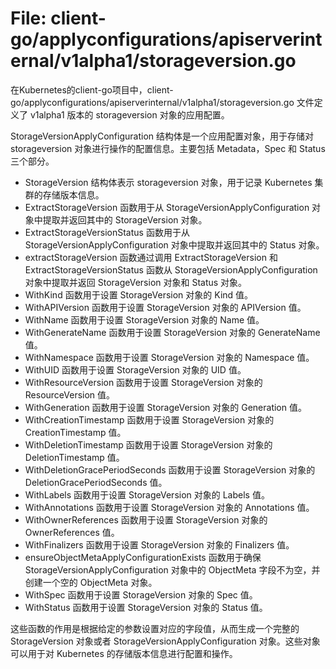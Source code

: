 # File: client-go/applyconfigurations/apiserverinternal/v1alpha1/storageversion.go

在Kubernetes的client-go项目中，client-go/applyconfigurations/apiserverinternal/v1alpha1/storageversion.go 文件定义了 v1alpha1 版本的 storageversion 对象的应用配置。

StorageVersionApplyConfiguration 结构体是一个应用配置对象，用于存储对 storageversion 对象进行操作的配置信息。主要包括 Metadata，Spec 和 Status 三个部分。

- StorageVersion 结构体表示 storageversion 对象，用于记录 Kubernetes 集群的存储版本信息。
- ExtractStorageVersion 函数用于从 StorageVersionApplyConfiguration 对象中提取并返回其中的 StorageVersion 对象。
- ExtractStorageVersionStatus 函数用于从 StorageVersionApplyConfiguration 对象中提取并返回其中的 Status 对象。
- extractStorageVersion 函数通过调用 ExtractStorageVersion 和 ExtractStorageVersionStatus 函数从 StorageVersionApplyConfiguration 对象中提取并返回 StorageVersion 对象和 Status 对象。
- WithKind 函数用于设置 StorageVersion 对象的 Kind 值。
- WithAPIVersion 函数用于设置 StorageVersion 对象的 APIVersion 值。
- WithName 函数用于设置 StorageVersion 对象的 Name 值。
- WithGenerateName 函数用于设置 StorageVersion 对象的 GenerateName 值。
- WithNamespace 函数用于设置 StorageVersion 对象的 Namespace 值。
- WithUID 函数用于设置 StorageVersion 对象的 UID 值。
- WithResourceVersion 函数用于设置 StorageVersion 对象的 ResourceVersion 值。
- WithGeneration 函数用于设置 StorageVersion 对象的 Generation 值。
- WithCreationTimestamp 函数用于设置 StorageVersion 对象的 CreationTimestamp 值。
- WithDeletionTimestamp 函数用于设置 StorageVersion 对象的 DeletionTimestamp 值。
- WithDeletionGracePeriodSeconds 函数用于设置 StorageVersion 对象的 DeletionGracePeriodSeconds 值。
- WithLabels 函数用于设置 StorageVersion 对象的 Labels 值。
- WithAnnotations 函数用于设置 StorageVersion 对象的 Annotations 值。
- WithOwnerReferences 函数用于设置 StorageVersion 对象的 OwnerReferences 值。
- WithFinalizers 函数用于设置 StorageVersion 对象的 Finalizers 值。
- ensureObjectMetaApplyConfigurationExists 函数用于确保 StorageVersionApplyConfiguration 对象中的 ObjectMeta 字段不为空，并创建一个空的 ObjectMeta 对象。
- WithSpec 函数用于设置 StorageVersion 对象的 Spec 值。
- WithStatus 函数用于设置 StorageVersion 对象的 Status 值。

这些函数的作用是根据给定的参数设置对应的字段值，从而生成一个完整的 StorageVersion 对象或者 StorageVersionApplyConfiguration 对象。这些对象可以用于对 Kubernetes 的存储版本信息进行配置和操作。

